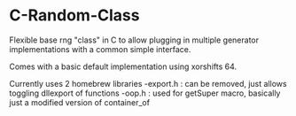 # C-Random-Class

Flexible base rng "class" in C to allow plugging in multiple generator implementations with a common simple interface.

Comes with a basic default implementation using xorshifts 64.

Currently uses 2 homebrew libraries
-export.h : can be removed, just allows toggling dllexport of functions
-oop.h : used for getSuper macro, basically just a modified version of container_of

